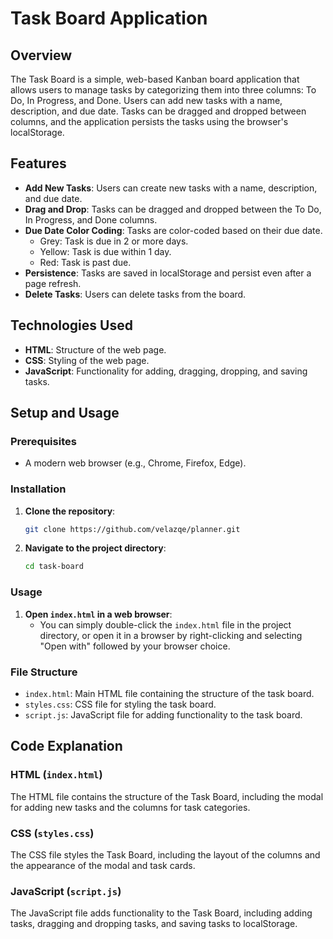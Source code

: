 
# Task Board Application

## Overview

The Task Board is a simple, web-based Kanban board application that allows users to manage tasks by categorizing them into three columns: To Do, In Progress, and Done. Users can add new tasks with a name, description, and due date. Tasks can be dragged and dropped between columns, and the application persists the tasks using the browser's localStorage.

## Features

- **Add New Tasks**: Users can create new tasks with a name, description, and due date.
- **Drag and Drop**: Tasks can be dragged and dropped between the To Do, In Progress, and Done columns.
- **Due Date Color Coding**: Tasks are color-coded based on their due date.
  - Grey: Task is due in 2 or more days.
  - Yellow: Task is due within 1 day.
  - Red: Task is past due.
- **Persistence**: Tasks are saved in localStorage and persist even after a page refresh.
- **Delete Tasks**: Users can delete tasks from the board.

## Technologies Used

- **HTML**: Structure of the web page.
- **CSS**: Styling of the web page.
- **JavaScript**: Functionality for adding, dragging, dropping, and saving tasks.

## Setup and Usage

### Prerequisites

- A modern web browser (e.g., Chrome, Firefox, Edge).

### Installation

1. **Clone the repository**:
   ```bash
   git clone https://github.com/velazqe/planner.git
   ```
2. **Navigate to the project directory**:
   ```bash
   cd task-board
   ```

### Usage

1. **Open `index.html` in a web browser**:
   - You can simply double-click the `index.html` file in the project directory, or open it in a browser by right-clicking and selecting "Open with" followed by your browser choice.

### File Structure

- `index.html`: Main HTML file containing the structure of the task board.
- `styles.css`: CSS file for styling the task board.
- `script.js`: JavaScript file for adding functionality to the task board.

## Code Explanation

### HTML (`index.html`)

The HTML file contains the structure of the Task Board, including the modal for adding new tasks and the columns for task categories.

### CSS (`styles.css`)

The CSS file styles the Task Board, including the layout of the columns and the appearance of the modal and task cards.

### JavaScript (`script.js`)

The JavaScript file adds functionality to the Task Board, including adding tasks, dragging and dropping tasks, and saving tasks to localStorage.
